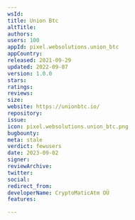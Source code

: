 ```yaml
---
wsId: 
title: Union Btc
altTitle: 
authors: 
users: 100
appId: pixel.websolutions.union_btc
appCountry: 
released: 2021-09-29
updated: 2022-09-07
version: 1.0.0
stars: 
ratings: 
reviews: 
size: 
website: https://unionbtc.io/
repository: 
issue: 
icon: pixel.websolutions.union_btc.png
bugbounty: 
meta: stale
verdict: fewusers
date: 2023-09-02
signer: 
reviewArchive: 
twitter: 
social: 
redirect_from: 
developerName: CryptoMaticAtm OÜ
features: 

---
```


